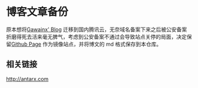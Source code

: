 # 博客文章备份

原本想将[Gawainx' Blog](https://gawainx/github.io) 迁移到国内腾讯云，无奈域名备案下来之后被公安备案折磨得死去活来毫无脾气，考虑到公安备案不通过会导致站点关停的局面，决定保留[Github Page](https://gawainx/github.io) 作为镜像站点，并将博文的 md 格式保存到本仓库。

## 相关链接

http://antarx.com